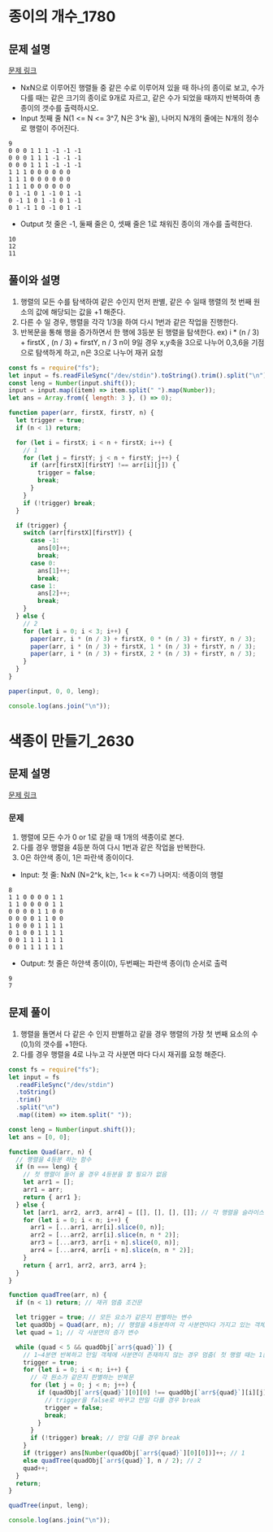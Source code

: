 # 종이의 개수\_1780

## 문제 설명

[문제 링크](https://www.acmicpc.net/problem/1780)

- NxN으로 이루어진 행렬들 중 같은 수로 이루어져 있을 때 하나의 종이로 보고, 수가 다를 때는 같은 크기의 종이로 9개로 자르고, 같은 수가 되었을 때까지 반복하여 총 종이의 갯수를 출력하시오.
- Input
  첫째 줄 N(1 <= N <= 3^7, N은 3^k 꼴), 나머지 N개의 줄에는 N개의 정수로 행렬이 주어진다.

```
9
0 0 0 1 1 1 -1 -1 -1
0 0 0 1 1 1 -1 -1 -1
0 0 0 1 1 1 -1 -1 -1
1 1 1 0 0 0 0 0 0
1 1 1 0 0 0 0 0 0
1 1 1 0 0 0 0 0 0
0 1 -1 0 1 -1 0 1 -1
0 -1 1 0 1 -1 0 1 -1
0 1 -1 1 0 -1 0 1 -1
```

- Output
  첫 줄은 -1, 둘째 줄은 0, 셋째 줄은 1로 채워진 종이의 개수를 출력한다.

```
10
12
11
```

## 풀이와 설명

1. 행렬의 모든 수를 탐색하여 같은 수인지 먼저 판별, 같은 수 일때 행렬의 첫 번째 원소의 값에 해당되는 값을 +1 해준다.
2. 다른 수 일 경우, 행렬을 각각 1/3을 하여 다시 1번과 같은 작업을 진행한다.
3. 반복문을 통해 행을 증가하면서 한 행에 3등분 된 행렬을 탐색한다.
   ex) i \* (n / 3) + firstX , (n / 3) + firstY, n / 3
   n이 9일 경우 x,y축을 3으로 나누어 0,3,6을 기점으로 탐색하게 하고, n은 3으로 나누어 재귀 요청

```js
const fs = require("fs");
let input = fs.readFileSync("/dev/stdin").toString().trim().split("\n");
const leng = Number(input.shift());
input = input.map((item) => item.split(" ").map(Number));
let ans = Array.from({ length: 3 }, () => 0);

function paper(arr, firstX, firstY, n) {
  let trigger = true;
  if (n < 1) return;

  for (let i = firstX; i < n + firstX; i++) {
    // 1
    for (let j = firstY; j < n + firstY; j++) {
      if (arr[firstX][firstY] !== arr[i][j]) {
        trigger = false;
        break;
      }
    }
    if (!trigger) break;
  }

  if (trigger) {
    switch (arr[firstX][firstY]) {
      case -1:
        ans[0]++;
        break;
      case 0:
        ans[1]++;
        break;
      case 1:
        ans[2]++;
        break;
    }
  } else {
    // 2
    for (let i = 0; i < 3; i++) {
      paper(arr, i * (n / 3) + firstX, 0 * (n / 3) + firstY, n / 3);
      paper(arr, i * (n / 3) + firstX, 1 * (n / 3) + firstY, n / 3);
      paper(arr, i * (n / 3) + firstX, 2 * (n / 3) + firstY, n / 3);
    }
  }
}

paper(input, 0, 0, leng);

console.log(ans.join("\n"));
```

# 색종이 만들기\_2630

## 문제 설명

[문제 링크](https://www.acmicpc.net/problem/2630)

### 문제

1. 행렬에 모든 수가 0 or 1로 같을 때 1개의 색종이로 본다.
2. 다를 경우 행렬을 4등분 하여 다시 1번과 같은 작업을 반복한다.
3. 0은 하얀색 종이, 1은 파란색 종이이다.

- Input:
  첫 줄: NxN (N=2^k, k는, 1<= k <=7)
  나머지: 색종이의 행렬

```
8
1 1 0 0 0 0 1 1
1 1 0 0 0 0 1 1
0 0 0 0 1 1 0 0
0 0 0 0 1 1 0 0
1 0 0 0 1 1 1 1
0 1 0 0 1 1 1 1
0 0 1 1 1 1 1 1
0 0 1 1 1 1 1 1
```

- Output:
  첫 줄은 하얀색 종이(0), 두번째는 파란색 종이(1) 순서로 출력

```
9
7
```

## 문제 풀이

1. 행렬을 돌면서 다 같은 수 인지 판별하고 같을 경우 행렬의 가장 첫 번째 요소의 수(0,1)의 갯수를 +1한다.
2. 다를 경우 행렬을 4로 나누고 각 사분면 마다 다시 재귀를 요청 해준다.

```js
const fs = require("fs");
let input = fs
  .readFileSync("/dev/stdin")
  .toString()
  .trim()
  .split("\n")
  .map((item) => item.split(" "));

const leng = Number(input.shift());
let ans = [0, 0];

function Quad(arr, n) {
  // 행렬을 4등분 하는 함수
  if (n === leng) {
    // 첫 행렬이 들어 올 경우 4등분을 할 필요가 없음
    let arr1 = [];
    arr1 = arr;
    return { arr1 };
  } else {
    let [arr1, arr2, arr3, arr4] = [[], [], [], []]; // 각 행렬을 슬라이스와 스프레드 문법을 통해 4등분 해준다.
    for (let i = 0; i < n; i++) {
      arr1 = [...arr1, arr[i].slice(0, n)];
      arr2 = [...arr2, arr[i].slice(n, n * 2)];
      arr3 = [...arr3, arr[i + n].slice(0, n)];
      arr4 = [...arr4, arr[i + n].slice(n, n * 2)];
    }
    return { arr1, arr2, arr3, arr4 };
  }
}

function quadTree(arr, n) {
  if (n < 1) return; // 재귀 멈춤 조건문

  let trigger = true; // 모든 요소가 같은지 판별하는 변수
  let quadObj = Quad(arr, n); // 행렬을 4등분하여 각 사분면마다 가지고 있는 객체
  let quad = 1; // 각 사분면의 증가 변수

  while (quad < 5 && quadObj[`arr${quad}`]) {
    // 1~4분면 반복하고 만일 객체에 사분면이 존재하지 않는 경우 멈춤( 첫 행렬 때는 1분면 밖에 없기 때문에 처음 행렬 제어)
    trigger = true;
    for (let i = 0; i < n; i++) {
      // 각 원소가 같은지 판별하는 반복문
      for (let j = 0; j < n; j++) {
        if (quadObj[`arr${quad}`][0][0] !== quadObj[`arr${quad}`][i][j]) {
          // trigger을 false로 바꾸고 만일 다를 경우 break
          trigger = false;
          break;
        }
      }
      if (!trigger) break; // 만일 다를 경우 break
    }
    if (trigger) ans[Number(quadObj[`arr${quad}`][0][0])]++; // 1
    else quadTree(quadObj[`arr${quad}`], n / 2); // 2
    quad++;
  }
  return;
}

quadTree(input, leng);

console.log(ans.join("\n"));
```
